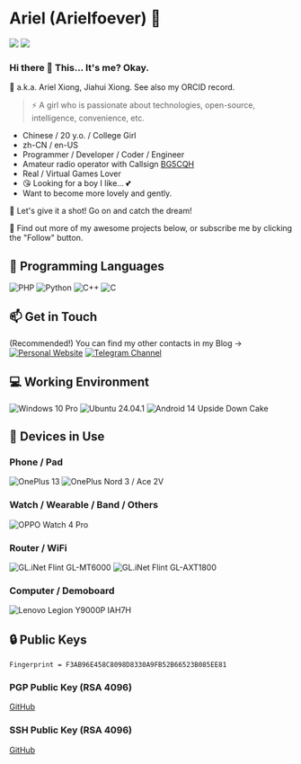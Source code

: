 # Ariel (Arielfoever) 🔭

![](https://github-readme-stats.vercel.app/api?username=Arielfoever&show_icons=true&hide_border=true&icon_color=000&title_color=000&include_all_commits_disable=false&count_private=true)
![](https://github-readme-stats.vercel.app/api/top-langs?username=Arielfoever&hide_border=true&title_color=000&layout=compact)

### Hi there 👋 This... It's me? Okay.

💬 a.k.a. Ariel Xiong, Jiahui Xiong. See also my ORCID record.
> ⚡ A girl who is passionate about technologies, open-source, intelligence, convenience, etc.

- Chinese / 20 y.o. / College Girl
- zh-CN / en-US
- Programmer / Developer / Coder / Engineer
- Amateur radio operator with Callsign [BG5CQH](https://www.qrz.com/db/BG5CQH)
- Real / Virtual Games Lover
- 😘 Looking for a boy I like... 💕
- Want to become more lovely and gently.

💖 Let's give it a shot! Go on and catch the dream!

🤔 Find out more of my awesome projects below, or subscribe me by clicking the "Follow" button.

## 🌱 Programming Languages

![PHP](https://img.shields.io/badge/-PHP-777bb4?style=flat-square&logo=PHP&logoColor=fff)
![Python](https://img.shields.io/badge/-Python-3776ab?style=flat-square&logo=python&logoColor=fff)
![C++](https://img.shields.io/badge/-C%2b%2b-00599c?style=flat-square&logo=C%2b%2b&logoColor=fff)
![C](https://img.shields.io/badge/-C-a8b9cc?style=flat-square&logo=C&logoColor=fff)

## 📫 Get in Touch

(Recommended!) You can find my other contacts in my Blog -> [![Personal Website](https://img.shields.io/badge/-StarRoad%20Blog-ff6550?style=flat-square&logo=bloglovin&logoColor=white&labelColor=ff6550)](https://www.ariels.xyz)
[![Telegram Channel](https://img.shields.io/badge/-Telegram%20Channel-3db6f1?style=flat-square&logo=Telegram&logoColor=white)](https://t.me/arielsxyz)

## 💻 Working Environment

![Windows 10 Pro](https://img.shields.io/badge/Windows%2010%20Pro-00adef?style=flat-square&logo=windows&logoColor=ffffff)
![Ubuntu 24.04.1](https://img.shields.io/badge/Ubuntu%2024.04-dd4814?style=flat-square&logo=ubuntu&logoColor=ffffff)
![Android 14 Upside Down Cake](https://img.shields.io/badge/Android%2014%20Upside%20Down%20Cake-3ddc84?style=flat-square&logo=android&logoColor=ffffff)

## 📱 Devices in Use

### Phone / Pad

![OnePlus 13](https://img.shields.io/badge/OnePlus%2013-f5010c?style=flat-square&logo=oneplus&logoColor=ffffff)
![OnePlus Nord 3 / Ace 2V](https://img.shields.io/badge/OnePlus%20Nord%203%20%2f%20Ace%202V-f5010c?style=flat-square&logo=oneplus&logoColor=ffffff)

### Watch / Wearable / Band / Others

![OPPO Watch 4 Pro](https://img.shields.io/badge/OPPO%20Watch%204%20Pro-0f743d?style=flat-square)

### Router / WiFi

![GL.iNet Flint GL-MT6000](https://img.shields.io/badge/GL.iNet%20Flint%20GL_MT6000-00DBB8?style=flat-square)
![GL.iNet Flint GL-AXT1800](https://img.shields.io/badge/GL.iNet%20Flint%20GL_AXT1800-00DBB8?style=flat-square)

### Computer / Demoboard

![Lenovo Legion Y9000P IAH7H](https://img.shields.io/badge/Lenovo%20Legion%20Y9000P%20IAH7H%20%2f%205%20Pro%2016IAH7H%20(82RF%20%2f%20i7%20%2f%203070%20Ti)-e2231a?style=flat-square&logo=lenovo&logoColor=ffffff)

## 🔒 Public Keys

```
Fingerprint = F3AB96E458C8098D8330A9FB52B66523B085EE81
```

### PGP Public Key (RSA 4096)

[GitHub](https://github.com/Arielfoever.gpg)

### SSH Public Key (RSA 4096)

[GitHub](https://github.com/Arielfoever.keys)

